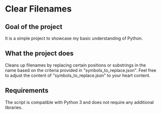 # Clear Filenames

## Goal of the project
It is a simple project to showcase my basic understanding of Python. 
## What the project does
Cleans up filenames by replacing certain positions or substrings in the name based on the criteria provided in "symbols_to_replace.json".
Feel free to adjust the content of "symbols_to_replace.json" to your heart content.
## Requirements
The script is compatible with Python 3 and does not require any additional libraries.
